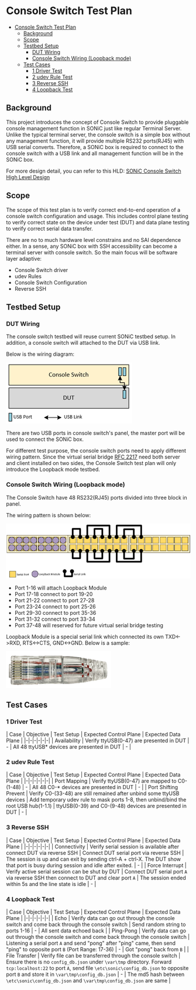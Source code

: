 # Console Switch Test Plan

- [Console Switch Test Plan](#console-switch-test-plan)
  * [Background](#background)
  * [Scope](#scope)
  * [Testbed Setup](#testbed-setup)
    + [DUT Wiring](#dut-wiring)
    + [Console Switch Wiring (Loopback mode)](#console-switch-wiring--loopback-mode-)
  * [Test Cases](#test-cases)
    + [1 Driver Test](#1-driver-test)
    + [2 udev Rule Test](#2-udev-rule-test)
    + [3 Reverse SSH](#3-reverse-ssh)
    + [4 Loopback Test](#4-loopback-test)

## Background

This project introduces the concept of Console Switch to provide pluggable console management function in SONiC just like regular Terminal Server. Unlike the typical terminal server, the console switch is a simple box without any management function, it will provide multiple RS232 ports(RJ45) with USB serial converts. Therefore, a SONiC box is required to connect to the console switch with a USB link and all management function will be in the SONiC box.

For more design detail, you can refer to this HLD: [SONiC Console Switch High Level Design](https://github.com/Azure/SONiC/blob/master/doc/console/SONiC-Console-Switch-High-Level-Design.md)

## Scope

The scope of this test plan is to verify correct end-to-end operation of a console switch configuration and usage. This includes control plane testing to verify correct state on the device under test (DUT) and data plane testing to verify correct serial data transfer.

There are no to much hardware level constrains and no SAI dependence either. In a sense, any SONiC box with SSH accessibility can become a terminal server with console switch. So the main focus will be software layer adaptive:

- Console Switch driver
- udev Rules
- Console Switch Configuration
- Reverse SSH

## Testbed Setup

### DUT Wiring

The console switch testbed will reuse current SONiC testbed setup. In addition, a console switch will attached to the DUT via USB link.

Below is the wiring diagram:

![Loopback Module](./img/dut_wiring.png)

There are two USB ports in console switch's panel, the master port will be used to connect the SONiC box.

For different test purpose, the console switch ports need to apply different wiring pattern. Since the virtual serial bridge [RFC 2217](https://tools.ietf.org/html/rfc2217.html) need both server and client installed on two sides, the Console Switch test plan will only introduce the Loopback mode testbed.

### Console Switch Wiring (Loopback mode)

The Console Switch have 48 RS232(RJ45) ports divided into three block in panel.

The wiring pattern is shown below:

![Loopback Module](./img/console_switch_wiring.png)

- Port 1-16 will attach Loopback Module
- Port 17-18 connect to port 19-20
- Port 21-22 connect to port 27-28
- Port 23-24 connect to port 25-26
- Port 29-30 connect to port 35-36
- Port 31-32 connect to port 33-34
- Port 37-48 will reserved for future virtual serial bridge testing

Loopback Module is a special serial link which connected its own TXD<->RXD, RTS<->CTS, GND<->GND. Below is a sample:

![Loopback Module](./img/loopback_module.png)

## Test Cases

### 1 Driver Test

| Case | Objective | Test Setup | Expected Control Plane | Expected Data Plane |
|-|-|-|-|-|-|
| Availability | Verify ttyUSB(0-47) are presented in DUT | - | All 48 ttyUSB* devices are presented in DUT | - |

### 2 udev Rule Test

| Case | Objective | Test Setup | Expected Control Plane | Expected Data Plane |
|-|-|-|-|-|-|
| Port Mapping | Verify ttyUSB(0-47) are mapped to C0-(1-48) | - | All 48 C0-* devices are presented in DUT | - |
| Port Shifting Prevent | Verify C0-(33-48) are still remained after unbind some ttyUSB devices | Add temporary udev rule to mask ports 1-8, then unbind/bind the root USB hub(1-1.1) | ttyUSB(0-39) and C0-(9-48) devices are presented in DUT | - |

### 3 Reverse SSH

| Case | Objective | Test Setup | Expected Control Plane | Expected Data Plane |
|-|-|-|-|-|-|
| Connectivity | Verify serial session is available after connect DUT via reverse SSH | Connect DUT serial port via reverse SSH | The session is up and can exit by sending ctrl-A + ctrl-X. The DUT show that port is busy during session and idle after exited. | - |
| Force Interrupt | Verify active serial session can be shut by DUT | Connect DUT serial port `A` via reverse SSH then connect to DUT and clear port `A` | The session ended within 5s and the line state is idle | - |

### 4 Loopback Test

| Case | Objective | Test Setup | Expected Control Plane | Expected Data Plane |
|-|-|-|-|-|-|
| Echo | Verify data can go out through the console switch and come back through the console switch | Send random string to ports 1-16 | - | All sent data echoed back |
| Ping-Pong | Verify data can go out through the console switch and come back through the console switch | Listening a serial port `A` and send "pong" after "ping" came, then send "ping" to opposite port `B` (Port Range: 17-36) | - | Got "pong" back from `B` |
| File Transfer | Verify file can be transferred through the console switch | Ensure there is no `config_db.json` under `\var\tmp` directory. Forward `tcp:localhost:22` to port `A`, send file `\etc\sonic\config_db.json` to opposite port `B` and store it in `\var\tmp\config_db.json` | - | The md5 hash between `\etc\sonic\config_db.json` and `\var\tmp\config_db.json` are same |
